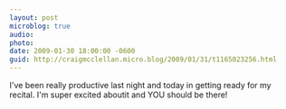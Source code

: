 ```yaml
---
layout: post
microblog: true
audio: 
photo: 
date: 2009-01-30 18:00:00 -0600
guid: http://craigmcclellan.micro.blog/2009/01/31/t1165023256.html
---
```

I've been really productive last night and today in getting ready for my recital.  I'm super excited aboutit and YOU should be there!
